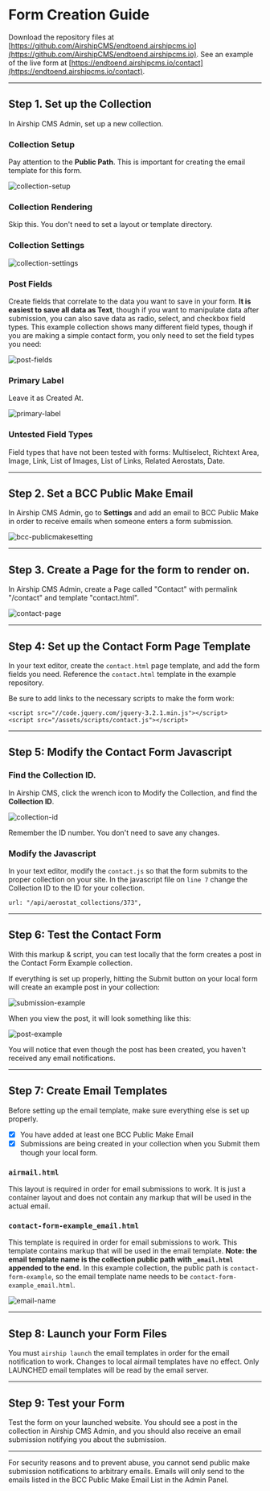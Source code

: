 # Form Creation Guide
Download the repository files at [https://github.com/AirshipCMS/endtoend.airshipcms.io](https://github.com/AirshipCMS/endtoend.airshipcms.io). See an example of the live form at [https://endtoend.airshipcms.io/contact](https://endtoend.airshipcms.io/contact).

---

## Step 1. Set up the Collection
In Airship CMS Admin, set up a new collection.

### Collection Setup
Pay attention to the **Public Path**. This is important for creating the email template for this form.

![collection-setup](https://user-images.githubusercontent.com/1865400/29060441-806f6dd8-7bb5-11e7-99cf-f7ad80740e4d.png)

### Collection Rendering
Skip this. You don't need to set a layout or template directory.

### Collection Settings
![collection-settings](https://user-images.githubusercontent.com/1865400/29060440-8060e506-7bb5-11e7-906d-aa2abbcccf5d.png)

### Post Fields
Create fields that correlate to the data you want to save in your form. **It is easiest to save all data as Text**, though if you want to manipulate data after submission, you can also save data as radio, select, and checkbox field types. This example collection shows many different field types, though if you are making a simple contact form, you only need to set the field types you need:

![post-fields](https://user-images.githubusercontent.com/1865400/29060442-806f825a-7bb5-11e7-9397-a5d28f5cba0c.png)

### Primary Label
Leave it as Created At.

![primary-label](https://user-images.githubusercontent.com/1865400/29060439-805c424e-7bb5-11e7-94df-29c382b55dd1.png)

### Untested Field Types
Field types that have not been tested with forms: Multiselect, Richtext Area, Image, Link, List of Images, List of Links, Related Aerostats, Date.

---

## Step 2. Set a BCC Public Make Email
In Airship CMS Admin, go to **Settings** and add an email to BCC Public Make in order to receive emails when someone enters a form submission.

![bcc-publicmakesetting](https://user-images.githubusercontent.com/1865400/29060444-8078786a-7bb5-11e7-86ce-3d953ef88e52.png)

---

## Step 3. Create a Page for the form to render on.
In Airship CMS Admin, create a Page called "Contact" with permalink "/contact" and template "contact.html".

![contact-page](https://user-images.githubusercontent.com/1865400/29060965-a47f227a-7bb7-11e7-88dc-10880e1ebf92.png)

---

## Step 4: Set up the Contact Form Page Template
In your text editor, create the `contact.html` page template, and add the form fields you need. Reference the `contact.html` template in the example repository.

Be sure to add links to the necessary scripts to make the form work:
```
<script src="//code.jquery.com/jquery-3.2.1.min.js"></script>
<script src="/assets/scripts/contact.js"></script>
```

---

## Step 5: Modify the Contact Form Javascript

### Find the Collection ID.
In Airship CMS, click the wrench icon to Modify the Collection, and find the **Collection ID**.

![collection-id](https://user-images.githubusercontent.com/1865400/29060438-805c1918-7bb5-11e7-8030-0488b826b0ee.png)

Remember the ID number. You don't need to save any changes.

### Modify the Javascript
In your text editor, modify the `contact.js` so that the form submits to the proper collection on your site. In the javascript file on `line 7` change the Collection ID to the ID for your collection.

```
url: "/api/aerostat_collections/373",
```

---

## Step 6: Test the Contact Form
With this markup & script, you can test locally that the form creates a post in the Contact Form Example collection.

If everything is set up properly, hitting the Submit button on your local form will create an example post in your collection:

![submission-example](https://user-images.githubusercontent.com/1865400/29060885-5a3a62d8-7bb7-11e7-92cf-ef0b37837be7.png)

When you view the post, it will look something like this:

![post-example](https://user-images.githubusercontent.com/1865400/29060443-807042bc-7bb5-11e7-8c9b-811b61d48186.png)

You will notice that even though the post has been created, you haven't received any email notifications.

---

## Step 7: Create Email Templates
Before setting up the email template, make sure everything else is set up properly.
- [x] You have added at least one BCC Public Make Email
- [x] Submissions are being created in your collection when you Submit them though your local form.

### `airmail.html`
This layout is required in order for email submissions to work. It is just a container layout and does not contain any markup that will be used in the actual email.

### `contact-form-example_email.html`
This template is required in order for email submissions to work. This template contains markup that will be used in the email template. **Note: the email template name is the collection public path with `_email.html` appended to the end.** In this example collection, the public path is `contact-form-example`, so the email template name needs to be `contact-form-example_email.html`.

![email-name](https://user-images.githubusercontent.com/1865400/29061827-20c8b366-7bbb-11e7-804c-3c22d4cadbe4.png)

---

## Step 8: Launch your Form Files
You must `airship launch` the email templates in order for the email notification to work. Changes to local airmail templates have no effect. Only LAUNCHED email templates will be read by the email server.

---

## Step 9: Test your Form
Test the form on your launched website. You should see a post in the collection in Airship CMS Admin, and you should also receive an email submission notifying you about the submission.

---
For security reasons and to prevent abuse, you cannot send public make submission notifications to arbitrary emails. Emails will only send to the emails listed in the BCC Public Make Email List in the Admin Panel.
